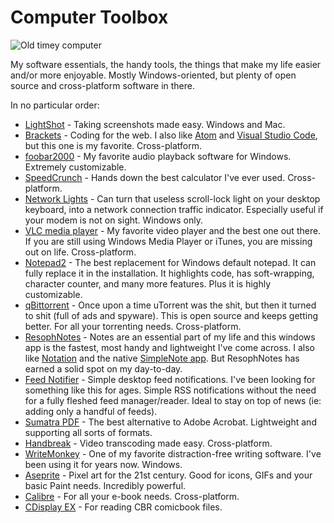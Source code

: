 # Computer Toolbox

![Old timey computer](https://i.imgur.com/OwXOCRw.png)

My software essentials, the handy tools, the things that make my life easier and/or more enjoyable. Mostly Windows-oriented, but plenty of open source and cross-platform software in there.

In no particular order:

* [LightShot](https://app.prntscr.com/en/index.html) - Taking screenshots made easy. Windows and Mac.
* [Brackets](http://brackets.io/) - Coding for the web. I also like [Atom](https://atom.io/) and [Visual Studio Code](https://code.visualstudio.com/), but this one is my favorite. Cross-platform.
* [foobar2000](http://www.foobar2000.org/) - My favorite audio playback software for Windows. Extremely customizable. 
* [SpeedCrunch](https://speedcrunch.org/) - Hands down the best calculator I've ever used. Cross-platform.
* [Network Lights](http://www.itsamples.com/network-lights.html) - Can turn that useless scroll-lock light on your desktop keyboard, into a network connection traffic indicator. Especially useful if your modem is not on sight. Windows only.
* [VLC media player](https://www.videolan.org/vlc/index.html) - My favorite video player and the best one out there. If you are still using Windows Media Player or iTunes, you are missing out on life. Cross-platform.
* [Notepad2](http://www.flos-freeware.ch/notepad2.html) - The best replacement for Windows default notepad. It can fully replace it in the installation. It highlights code, has soft-wrapping, character counter, and many more features. Plus it is highly customizable.
* [qBittorrent](https://www.qbittorrent.org/) - Once upon a time uTorrent was the shit, but then it turned to shit (full of ads and spyware). This is open source and keeps getting better. For all your torrenting needs. Cross-platform.
* [ResophNotes](http://www.resoph.com/ResophNotes/Welcome.html) - Notes are an essential part of my life and this windows app is the fastest, most handy and lightweight I've come across. I also like [Notation](https://www.getnotation.com/) and the native [SimpleNote app](https://simplenote.com/). But ResophNotes has earned a solid spot on my day-to-day.
* [Feed Notifier](https://www.feednotifier.com/) - Simple desktop feed notifications. I've been looking for something like this for ages. Simple RSS notifications without the need for a fully fleshed feed manager/reader. Ideal to stay on top of news (ie: adding only a handful of feeds).
* [Sumatra PDF](https://www.sumatrapdfreader.org/free-pdf-reader.html) - The best alternative to Adobe Acrobat. Lightweight and supporting all sorts of formats.
* [Handbreak](https://handbrake.fr/) - Video transcoding made easy. Cross-platform.
* [WriteMonkey](http://writemonkey.com/) - One of my favorite distraction-free writing software. I've been using it for years now. Windows.
* [Aseprite](https://www.aseprite.org/) - Pixel art for the 21st century. Good for icons, GIFs and your basic Paint needs. Incredibly powerful.
* [Calibre](https://calibre-ebook.com/) - For all your e-book needs. Cross-platform.
* [CDisplay EX](http://www.cdisplayex.com/) - For reading CBR comicbook files.